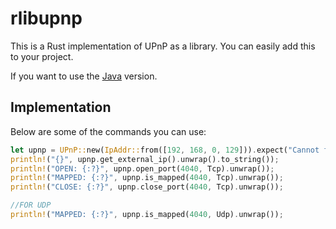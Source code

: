 rlibupnp
=====

This is a Rust implementation of UPnP as a library. You can easily add this to your project.

If you want to use the [Java](https://github.com/octorrent/jlibupnp) version.

Implementation
-----
Below are some of the commands you can use:

```rust
let upnp = UPnP::new(IpAddr::from([192, 168, 0, 129])).expect("Cannot find gateway");
println!("{}", upnp.get_external_ip().unwrap().to_string());
println!("OPEN: {:?}", upnp.open_port(4040, Tcp).unwrap());
println!("MAPPED: {:?}", upnp.is_mapped(4040, Tcp).unwrap());
println!("CLOSE: {:?}", upnp.close_port(4040, Tcp).unwrap());

//FOR UDP
println!("MAPPED: {:?}", upnp.is_mapped(4040, Udp).unwrap());
```
